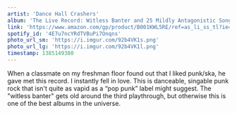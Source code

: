 ```yaml
---
artist: 'Dance Hall Crashers'
album: 'The Live Record: Witless Banter and 25 Mildly Antagonistic Songs of Love '
link: 'https://www.amazon.com/gp/product/B001KWL5RE/ref=as_li_ss_tl?ie=UTF8&amp;camp=1789&amp;creative=390957&amp;creativeASIN=B001KWL5RE&amp;linkCode=as2&amp;tag=besalbintheun-20'
spotify_id: '4E7u7ncYRdTVBuPi7Onqns'
photo_url_sm: 'https://i.imgur.com/92b4VK1s.png'
photo_url_lg: 'https://i.imgur.com/92b4VK1l.png'
timestamp: 1385149380
---
```

When a classmate on my freshman floor found out that I liked punk/ska, he gave met this record. I instantly fell in love. This is danceable, singable punk rock that isn't quite as vapid as a “pop punk” label might suggest. The "witless banter" gets old around the third playthrough, but otherwise this is one of the best albums in the universe.